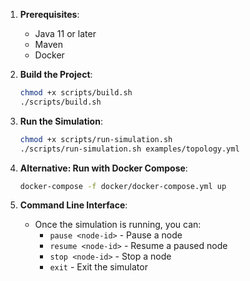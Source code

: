 
1. **Prerequisites**:
   - Java 11 or later
   - Maven
   - Docker

2. **Build the Project**:
   ```bash
   chmod +x scripts/build.sh
   ./scripts/build.sh
   ```

3. **Run the Simulation**:
   ```bash
   chmod +x scripts/run-simulation.sh
   ./scripts/run-simulation.sh examples/topology.yml
   ```

4. **Alternative: Run with Docker Compose**:
   ```bash
   docker-compose -f docker/docker-compose.yml up
   ```

5. **Command Line Interface**:
   - Once the simulation is running, you can:
     - `pause <node-id>` - Pause a node
     - `resume <node-id>` - Resume a paused node
     - `stop <node-id>` - Stop a node
     - `exit` - Exit the simulator
